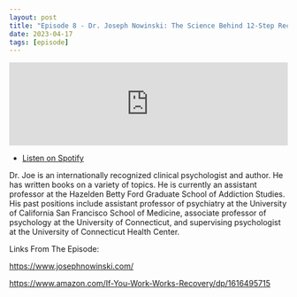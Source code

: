 ```yaml
---
layout: post
title: "Episode 8 - Dr. Joseph Nowinski: The Science Behind 12-Step Recovery"
date: 2023-04-17
tags: [episode]
---
```


<iframe src="https://player.rss.com/jimmyneville/911354" style="width: 100%" title="The Jimmy Neville Podcast" frameborder="0" allow="accelerometer; autoplay; clipboard-write; encrypted-media; gyroscope; picture-in-picture" allowfullscreen><a href="https://rss.com/podcasts/jimmyneville/911354/">#8 - Dr. Joseph Nowinski: The Science Behind 12-Step Recovery | RSS.com</a></iframe>

- [Listen on Spotify](https://open.spotify.com/episode/28lHgWS4ShLrWaiV3V6pH1)

Dr. Joe is an internationally recognized clinical psychologist and author. He has written books on a variety of topics. He is currently an assistant professor at the Hazelden Betty Ford Graduate School of Addiction Studies. His past positions include assistant professor of psychiatry at the University of California San Francisco School of Medicine, associate professor of psychology at the University of Connecticut, and supervising psychologist at the University of Connecticut Health Center.

Links From The Episode:

https://www.josephnowinski.com/

https://www.amazon.com/If-You-Work-Works-Recovery/dp/1616495715
